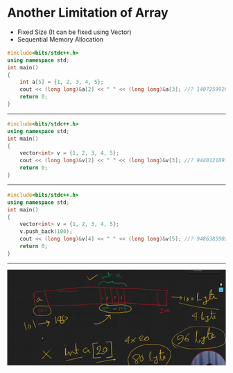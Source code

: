 # Another Limitation of Array
- Fixed Size (It can be fixed using Vector)
- Sequential Memory Allocation

```c++
#include<bits/stdc++.h>
using namespace std;
int main()
{
    int a[5] = {1, 2, 3, 4, 5};
    cout << (long long)&a[2] << " " << (long long)&a[3]; //? 140725992895688 140725992895692
    return 0;
}
```

------------------------------------------------------------------------------------------------------------------------------------------

```c++
#include<bits/stdc++.h>
using namespace std;
int main()
{
    vector<int> v = {1, 2, 3, 4, 5};
    cout << (long long)&v[2] << " " << (long long)&v[3]; //? 94401218974392 94401218974396
    return 0;
}
```

---------------------------------------------------------------------------------------------------------------------------------------

```c++
#include<bits/stdc++.h>
using namespace std;
int main()
{
    vector<int> v = {1, 2, 3, 4, 5};
    v.push_back(100);
    cout << (long long)&v[4] << " " << (long long)&v[5]; //? 94863859024608 94863859024612
    return 0;
}
```

---------------------------------------------------------------------------------------------------------------------------------------------

![Single LinkedList Sequential Memory Allocation](assets/singleLinkedListMemoryAllocation.png)
